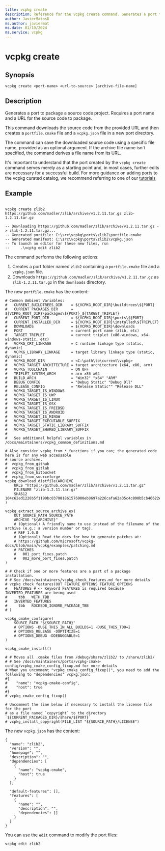 ```yaml
---
title: vcpkg create
description: Reference for the vcpkg create command. Generates a port to package a source code project.
author: JavierMatosD
ms.author: javiermat
ms.date: 01/10/2024
ms.service: vcpkg
---
```


# vcpkg create

## Synopsis

```no-highlight
vcpkg create <port-name> <url-to-source> [archive-file-name]
```

## Description

Generates a port to package a source code project. Requires a port name and a URL for the source code to package.

This command downloads the source code from the provided URL and then creates a `portfile.cmake` file and a `vcpkg.json` file in a new port directory.

The command can save the downloaded source code using a specific file name, provided as an optional argument. If the archive file name isn't specified, the command derives a file name from its URL.

It's important to understand that the port created by the `vcpkg create` command serves merely as a starting point and, in most cases, further edits are necessary for a successful build. For more guidance on adding ports to the vcpkg curated catalog, we recommend referring to one of our [tutorials](..\examples\packaging-zipfiles.md)

## Example

```no-highlight

vcpkg create zlib2 https://github.com/madler/zlib/archive/v1.2.11.tar.gz zlib-1.2.11.tar.gz

-- Downloading https://github.com/madler/zlib/archive/v1.2.11.tar.gz -> zlib-1.2.11.tar.gz...
-- Generated portfile: C:\src\vcpkg\ports\zlib2\portfile.cmake
-- Generated manifest: C:\src\vcpkg\ports\zlib2\vcpkg.json
-- To launch an editor for these new files, run
--     .\vcpkg edit zlib2
```

The command performs the following actions:

1. Creates a port folder named `zlib2` containing a `portfile.cmake` file and a `vcpkg.json` file.
2. Downloads `https://github.com/madler/zlib/archive/v1.2.11.tar.gz` as `zlib-1.2.11.tar.gz` in the `downloads` directory.

The new `portfile.cmake` has the content:

```
# Common Ambient Variables:
#   CURRENT_BUILDTREES_DIR    = ${VCPKG_ROOT_DIR}\buildtrees\${PORT}
#   CURRENT_PACKAGES_DIR      = ${VCPKG_ROOT_DIR}\packages\${PORT}_${TARGET_TRIPLET}
#   CURRENT_PORT_DIR          = ${VCPKG_ROOT_DIR}\ports\${PORT}
#   CURRENT_INSTALLED_DIR     = ${VCPKG_ROOT_DIR}\installed\${TRIPLET}
#   DOWNLOADS                 = ${VCPKG_ROOT_DIR}\downloads
#   PORT                      = current port name (zlib, etc)
#   TARGET_TRIPLET            = current triplet (x86-windows, x64-windows-static, etc)
#   VCPKG_CRT_LINKAGE         = C runtime linkage type (static, dynamic)
#   VCPKG_LIBRARY_LINKAGE     = target library linkage type (static, dynamic)
#   VCPKG_ROOT_DIR            = <C:\path\to\current\vcpkg>
#   VCPKG_TARGET_ARCHITECTURE = target architecture (x64, x86, arm)
#   VCPKG_TOOLCHAIN           = ON OFF
#   TRIPLET_SYSTEM_ARCH       = arm x86 x64
#   BUILD_ARCH                = "Win32" "x64" "ARM"
#   DEBUG_CONFIG              = "Debug Static" "Debug Dll"
#   RELEASE_CONFIG            = "Release Static"" "Release DLL"
#   VCPKG_TARGET_IS_WINDOWS
#   VCPKG_TARGET_IS_UWP
#   VCPKG_TARGET_IS_LINUX
#   VCPKG_TARGET_IS_OSX
#   VCPKG_TARGET_IS_FREEBSD
#   VCPKG_TARGET_IS_ANDROID
#   VCPKG_TARGET_IS_MINGW
#   VCPKG_TARGET_EXECUTABLE_SUFFIX
#   VCPKG_TARGET_STATIC_LIBRARY_SUFFIX
#   VCPKG_TARGET_SHARED_LIBRARY_SUFFIX
#
#   See additional helpful variables in /docs/maintainers/vcpkg_common_definitions.md

# Also consider vcpkg_from_* functions if you can; the generated code here is for any web accessable
# source archive.
#  vcpkg_from_github
#  vcpkg_from_gitlab
#  vcpkg_from_bitbucket
#  vcpkg_from_sourceforge
vcpkg_download_distfile(ARCHIVE
    URLS "https://github.com/madler/zlib/archive/v1.2.11.tar.gz"
    FILENAME "zlib-1.2.11.tar.gz"
    SHA512 104c62ed1228b5f1199bc037081861576900eb0697a226cafa62a35c4c890b5cb46622e399f9aad82ee5dfb475bae26ae75e2bd6da3d261361b1c8b996970faf
)

vcpkg_extract_source_archive_ex(
    OUT_SOURCE_PATH SOURCE_PATH
    ARCHIVE "${ARCHIVE}"
    # (Optional) A friendly name to use instead of the filename of the archive (e.g.: a version number or tag).
    # REF 1.0.0
    # (Optional) Read the docs for how to generate patches at:
    # https://github.com/microsoft/vcpkg-docs/blob/main/vcpkg/examples/patching.md
    # PATCHES
    #   001_port_fixes.patch
    #   002_more_port_fixes.patch
)

# # Check if one or more features are a part of a package installation.
# # See /docs/maintainers/vcpkg_check_features.md for more details
# vcpkg_check_features(OUT_FEATURE_OPTIONS FEATURE_OPTIONS
#   FEATURES # <- Keyword FEATURES is required because INVERTED_FEATURES are being used
#     tbb   WITH_TBB
#   INVERTED_FEATURES
#     tbb   ROCKSDB_IGNORE_PACKAGE_TBB
# )

vcpkg_cmake_configure(
    SOURCE_PATH "${SOURCE_PATH}"
    # OPTIONS -DUSE_THIS_IN_ALL_BUILDS=1 -DUSE_THIS_TOO=2
    # OPTIONS_RELEASE -DOPTIMIZE=1
    # OPTIONS_DEBUG -DDEBUGGABLE=1
)

vcpkg_cmake_install()

# # Moves all .cmake files from /debug/share/zlib2/ to /share/zlib2/
# # See /docs/maintainers/ports/vcpkg-cmake-config/vcpkg_cmake_config_fixup.md for more details
# When you uncomment "vcpkg_cmake_config_fixup()", you need to add the following to "dependencies" vcpkg.json:
#{
#    "name": "vcpkg-cmake-config",
#    "host": true
#}
# vcpkg_cmake_config_fixup()

# Uncomment the line below if necessary to install the license file for the port
# as a file named `copyright` to the directory `${CURRENT_PACKAGES_DIR}/share/${PORT}`
# vcpkg_install_copyright(FILE_LIST "${SOURCE_PATH}/LICENSE")

```

The new `vcpkg.json` has the content:

```
{
  "name": "zlib2",
  "version": "",
  "homepage": "",
  "description": "",
  "dependencies": [
    {
      "name": "vcpkg-cmake",
      "host": true
    }
  ],

  "default-features": [],
  "features": [
    {
      "name": "",
      "description": "",
      "dependencies": []
    }
  ]
}
```

You can use the [`edit`](edit.md) command to modify the port files:

```no-highlight
vcpkg edit zlib2
```

